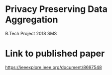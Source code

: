 # Privacy Preserving Data Aggregation
B.Tech Project 2018 SMS

# Link to published paper
https://ieeexplore.ieee.org/document/8697548
